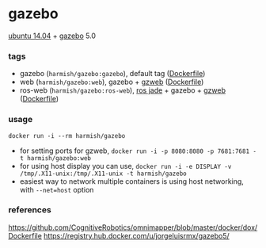 # gazebo

[ubuntu 14.04](http://www.ubuntu.com/) + [gazebo](http://gazebosim.org/) 5.0

### tags

- gazebo (```harmish/gazebo:gazebo```), default tag ([Dockerfile](https://github.com/harmishhk/dockerfiles/blob/master/gazebo/gazebo/Dockerfile))
- web (```harmish/gazebo:web```), gazebo + [gzweb](https://bitbucket.org/osrf/gzweb) ([Dockerfile](https://github.com/harmishhk/dockerfiles/blob/master/ros/jade-desktop/Dockerfile))
- ros-web (```harmish/gazebo:ros-web```), [ros jade](http://www.ros.org/) + gazebo + [gzweb](https://bitbucket.org/osrf/gzweb) ([Dockerfile](https://github.com/harmishhk/dockerfiles/blob/master/ros/jade-desktop/Dockerfile))

### usage

```docker run -i --rm harmish/gazebo```

- for setting ports for gzweb, ```docker run -i -p 8080:8080 -p 7681:7681 -t harmish/gazebo:web```
- for using host display you can use, ```docker run -i -e DISPLAY -v /tmp/.X11-unix:/tmp/.X11-unix -t harmish/gazebo```
- easiest way to network multiple containers is using host networking, with ```--net=host``` option

### references
https://github.com/CognitiveRobotics/omnimapper/blob/master/docker/dox/Dockerfile
https://registry.hub.docker.com/u/jorgeluisrmx/gazebo5/
